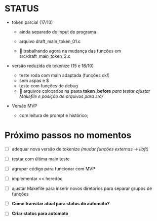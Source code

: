 # STATUS

- token parcial (17/10)
    - ainda separado do input do programa
    - arquivo draft_main_token_01.c

    - :bell: trabalhando agora na mudança das funções em src/draft_main_token_2.c

- versão reduzida de tokenize (15 e 16/10)
    - teste roda com main adaptada (funções ok!)
    - sem aspas e $
    - teste com funções de debug
    - :bell: arquivos colocados na pasta **token_before**
        *para testar ajustar Makefile e posição de arquivos para src/*

- Versão MVP
    - com leitura de prompt e histórico;


# Próximo passos no momentos

- [ ] adequar nova versão de tokenize *(mudar funções externas -> libft)*

- [ ] testar com última main teste

- [ ] agrupar código para funcionar com MVP

- [ ] implementar << heredoc

- [ ] ajustar Makefile para inserir novos diretórios para separar grupos de funções

- [ ] **Como transitar atual para status do automato?**

- [ ] **Criar status para automato**